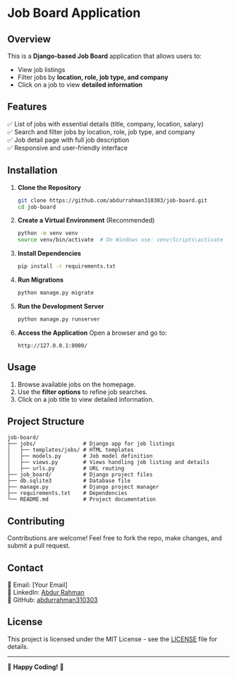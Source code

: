 # Job Board Application

## Overview
This is a **Django-based Job Board** application that allows users to:
- View job listings
- Filter jobs by **location, role, job type, and company**
- Click on a job to view **detailed information**

## Features
✅ List of jobs with essential details (title, company, location, salary)  
✅ Search and filter jobs by location, role, job type, and company  
✅ Job detail page with full job description  
✅ Responsive and user-friendly interface  

## Installation

1. **Clone the Repository**
   ```sh
   git clone https://github.com/abdurrahman310303/job-board.git
   cd job-board
   ```

2. **Create a Virtual Environment** (Recommended)
   ```sh
   python -m venv venv
   source venv/bin/activate  # On Windows use: venv\Scripts\activate
   ```

3. **Install Dependencies**
   ```sh
   pip install -r requirements.txt
   ```

4. **Run Migrations**
   ```sh
   python manage.py migrate
   ```

5. **Run the Development Server**
   ```sh
   python manage.py runserver
   ```

6. **Access the Application**
   Open a browser and go to:
   ```
   http://127.0.0.1:8000/
   ```

## Usage
1. Browse available jobs on the homepage.
2. Use the **filter options** to refine job searches.
3. Click on a job title to view detailed information.

## Project Structure
```
job-board/
├── jobs/               # Django app for job listings
│   ├── templates/jobs/ # HTML templates
│   ├── models.py       # Job model definition
│   ├── views.py        # Views handling job listing and details
│   ├── urls.py         # URL routing
├── job_board/          # Django project files
├── db.sqlite3          # Database file
├── manage.py           # Django project manager
├── requirements.txt    # Dependencies
└── README.md           # Project documentation
```

## Contributing
Contributions are welcome! Feel free to fork the repo, make changes, and submit a pull request.

## Contact
📧 Email: [Your Email]  
🔗 LinkedIn: [Abdur Rahman](www.linkedin.com/in/abdur-rahman-5b6907239)  
🐙 GitHub: [abdurrahman310303](https://github.com/abdurrahman310303)  

## License
This project is licensed under the MIT License - see the [LICENSE](LICENSE) file for details.

---
🎯 **Happy Coding!** 🚀


